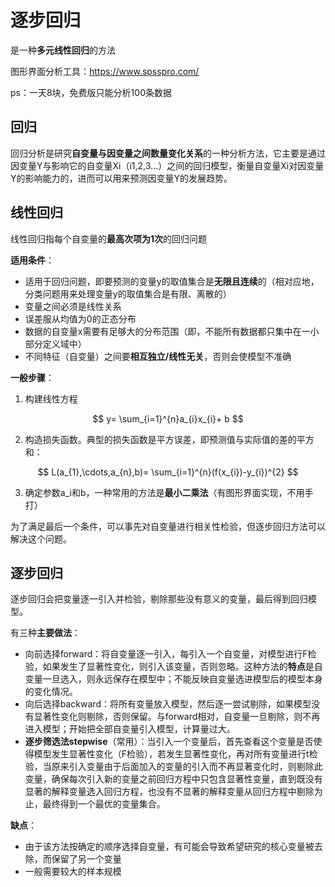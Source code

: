 # 逐步回归
是一种**多元线性回归**的方法

图形界面分析工具：https://www.spsspro.com/

ps：一天8块，免费版只能分析100条数据

## 回归
回归分析是研究**自变量与因变量之间数量变化关系**的一种分析方法，它主要是通过因变量Y与影响它的自变量Xi（i1,2,3…）之间的回归模型，衡量自变量Xi对因变量Y的影响能力的，进而可以用来预测因变量Y的发展趋势。

## 线性回归

线性回归指每个自变量的**最高次项为1次**的回归问题

**适用条件**：
- 适用于回归问题，即要预测的变量y的取值集合是**无限且连续**的（相对应地，分类问题用来处理变量y的取值集合是有限、离散的）
- 变量之间必须是线性关系
- 误差服从均值为0的正态分布
- 数据的自变量x需要有足够大的分布范围（即，不能所有数据都只集中在一小部分定义域中）
- 不同特征（自变量）之间要**相互独立/线性无关**，否则会使模型不准确

**一般步骤**：
1. 构建线性方程

$$
y= \sum_{i=1}^{n}a_{i}x_{i}+ b
$$

2. 构造损失函数。典型的损失函数是平方误差，即预测值与实际值的差的平方和：

$$
L(a_{1},\cdots,a_{n},b)= \sum_{i=1}^{n}(f(x_{i})-y_{i})^{2}
$$

3. 确定参数a_i和b，一种常用的方法是**最小二乘法**（有图形界面实现，不用手打）

为了满足最后一个条件，可以事先对自变量进行相关性检验，但逐步回归方法可以解决这个问题。

## 逐步回归
逐步回归会把变量逐一引入并检验，剔除那些没有意义的变量，最后得到回归模型。

有三种**主要做法**：
- 向前选择forward：将自变量逐一引入，每引入一个自变量，对模型进行F检验，如果发生了显著性变化，则引入该变量，否则忽略。这种方法的**特点**是自变量一旦选入，则永远保存在模型中；不能反映自变量选进模型后的模型本身的变化情况。
- 向后选择backward：将所有变量放入模型，然后逐一尝试剔除，如果模型没有显著性变化则剔除，否则保留。与forward相对，自变量一旦剔除，则不再进入模型；开始把全部自变量引入模型，计算量过大。
- **逐步筛选法stepwise**（常用）：当引入一个变量后，首先查看这个变量是否使得模型发生显著性变化（F检验），若发生显著性变化，再对所有变量进行t检验，当原来引入变量由于后面加入的变量的引入而不再显著变化时，则剔除此变量，确保每次引入新的变量之前回归方程中只包含显著性变量，直到既没有显著的解释变量选入回归方程，也没有不显著的解释变量从回归方程中剔除为止，最终得到一个最优的变量集合。


**缺点**：
- 由于该方法按确定的顺序选择自变量，有可能会导致希望研究的核心变量被去除，而保留了另一个变量
- 一般需要较大的样本规模
